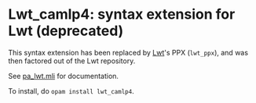 # Lwt_camlp4: syntax extension for Lwt (deprecated)

This syntax extension has been replaced by [Lwt][lwt]'s PPX (`lwt_ppx`), and
was then factored out of the Lwt repository.

See [pa_lwt.mli][mli] for documentation.

To install, do `opam install lwt_camlp4`.



[mli]: https://github.com/aantron/lwt_camlp4/blob/master/src/pa_lwt.mli
[lwt]: https://github.com/ocsigen/lwt
